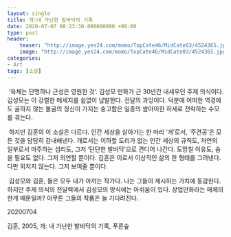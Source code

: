 ```yaml
---
layout: single
title: 개:내 가난한 발바닥의 기록
date: 2020-07-07 08:23:30.000000000 +09:00
type: post
header:
    teaser: "http://image.yes24.com/momo/TopCate46/MidCate03/4524365.jpg"
    image: "http://image.yes24.com/momo/TopCate46/MidCate03/4524365.jpg"
categories:
- Art
tags: [소설]
---
```


 ‘육체는 단명하나 근성은 영원한 것’. 김성모 만화가 근 30년간 내세우던 주제 의식이다. 김성모는 이 강렬한 메세지를 쉼없이 남발한다. 전달의 과잉이다. 덕분에 어떠한 역경에도 굴하지 않는 불굴의 정신이 가지는 숭고함은 일종의 쌈마이한 허세로 전락하는 수모를 겪는다.

 하지만 김훈의 이 소설은 다르다. 인간 세상을 살아가는 한 마리 ‘개’로서, ‘주견공’은 모든 것을 담담히 감내해낸다. 개로서는 이하할 도리가 없는 인간 세상의 규칙도, 자연의 일부로서 마주하는 섭리도, 그저 ‘단단한 발바닥’으로 견디어 나간다. 도망칠 이유도, 숨을 필요도 없다. 그저 의연할 뿐이다. 김훈은 이로서 이상적인 삶의 한 형태를 그려낸다. 다만 외치지 않는다. 그저 보여줄 뿐이다.

 김성모와 김훈, 둘은 모두 내가 아끼는 작가다. 나는 그들이 제시하는 가치에 동감한다. 하지만 주제 의식의 전달력에서 김성모의 방식에는 아쉬움이 있다. 상업만화라는 매체의 한계 때문일까? 아무튼 그들의 작품은 늘 기다려진다.

20200704


김훈, 2005, 개: 내 가난한 발바닥의 기록, 푸른숲
